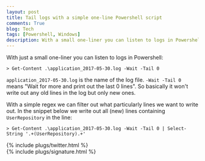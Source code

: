 ```yaml
---
layout: post
title: Tail logs with a simple one-line Powershell script
comments: True
blog: Tech
tags: [Powershell, Windows]
description: With a small one-liner you can listen to logs in Powershell
---
```


With just a small one-liner you can listen to logs in Powershell:
```
> Get-Content .\application_2017-05-30.log -Wait -Tail 0
```

`application_2017-05-30.log` is the name of the log file. `-Wait -Tail 0` means "Wait for more and print out the last 0 lines". So basically it won't write out any old lines in the log but only new ones.

With a simple regex we can filter out what particularly lines we want to write out. In the snippet below we write out all (new) lines containing `UserRepository` in the line:

```
> Get-Content .\application_2017-05-30.log -Wait -Tail 0 | Select-String '.+(UserRepository).+'
```

{% include plugs/twitter.html %}  
{% include plugs/signature.html %}
